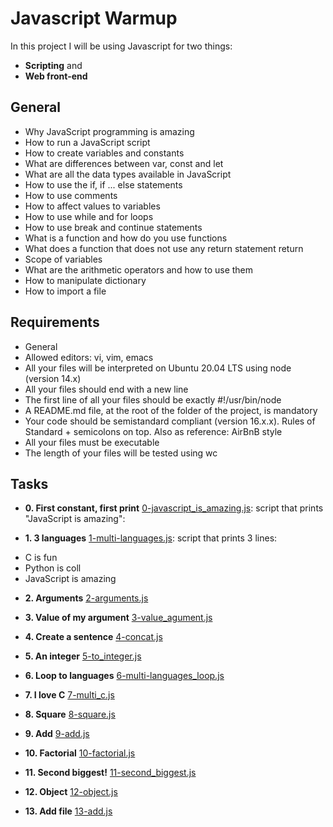 # Javascript Warmup
In this project I will be using Javascript for two things:
* **Scripting** and
* **Web front-end**

## General
- Why JavaScript programming is amazing
- How to run a JavaScript script
- How to create variables and constants
- What are differences between var, const and let
- What are all the data types available in JavaScript
- How to use the if, if ... else statements
- How to use comments
- How to affect values to variables
- How to use while and for loops
- How to use break and continue statements
- What is a function and how do you use functions
- What does a function that does not use any return statement return
- Scope of variables
- What are the arithmetic operators and how to use them
- How to manipulate dictionary
- How to import a file
## Requirements
- General
- Allowed editors: vi, vim, emacs
- All your files will be interpreted on Ubuntu 20.04 LTS using node (version 14.x)
- All your files should end with a new line
- The first line of all your files should be exactly #!/usr/bin/node
- A README.md file, at the root of the folder of the project, is mandatory
- Your code should be semistandard compliant (version 16.x.x). Rules of Standard + semicolons on top. Also as reference: AirBnB style
- All your files must be executable
- The length of your files will be tested using wc

## Tasks
* **0. First constant, first print**
[0-javascript_is_amazing.js](./0-javascript_is_amazing.js): script that prints "JavaScript is amazing":

* **1. 3 languages**
[1-multi-languages.js](./1-multi-languages.js): script that prints 3 lines:
- C is fun
- Python is coll
- JavaScript is amazing

* **2. Arguments**
[2-arguments.js](./2-arguments.js)

* **3. Value of my argument**
[3-value_agument.js](./3-value_argument.js)

* **4. Create a sentence**
[4-concat.js](./4-concat.js)

* **5. An integer**
[5-to_integer.js](./5-to_integer.js)

* **6. Loop to languages**
[6-multi-languages_loop.js](/6-multi_languages_loop.js)

* **7. I love C**
[7-multi_c.js](./7-multi_c.js)

* **8. Square**
[8-square.js](./8-square.js)
 
* **9. Add**
[9-add.js](./9-add.js)

* **10. Factorial**
[10-factorial.js](./10-factorial.js)

* **11. Second biggest!**
[11-second_biggest.js](./11-second_biggest.js)

* **12. Object**
[12-object.js](./12-object.js)

* **13. Add file**
[13-add.js](./13-add.js)
